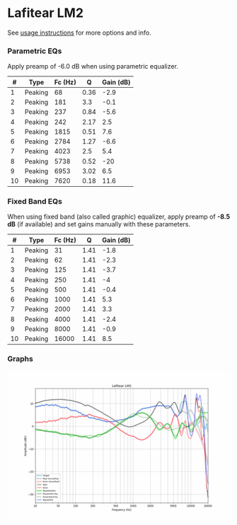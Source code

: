 # Lafitear LM2
See [usage instructions](https://github.com/jaakkopasanen/AutoEq#usage) for more options and info.

### Parametric EQs
Apply preamp of -6.0 dB when using parametric equalizer.

|   # | Type    |   Fc (Hz) |    Q |   Gain (dB) |
|-----|---------|-----------|------|-------------|
|   1 | Peaking |        68 | 0.36 |        -2.9 |
|   2 | Peaking |       181 | 3.3  |        -0.1 |
|   3 | Peaking |       237 | 0.84 |        -5.6 |
|   4 | Peaking |       242 | 2.17 |         2.5 |
|   5 | Peaking |      1815 | 0.51 |         7.6 |
|   6 | Peaking |      2784 | 1.27 |        -6.6 |
|   7 | Peaking |      4023 | 2.5  |         5.4 |
|   8 | Peaking |      5738 | 0.52 |       -20   |
|   9 | Peaking |      6953 | 3.02 |         6.5 |
|  10 | Peaking |      7620 | 0.18 |        11.6 |

### Fixed Band EQs
When using fixed band (also called graphic) equalizer, apply preamp of **-8.5 dB** (if available) and set gains manually with these parameters.

|   # | Type    |   Fc (Hz) |    Q |   Gain (dB) |
|-----|---------|-----------|------|-------------|
|   1 | Peaking |        31 | 1.41 |        -1.8 |
|   2 | Peaking |        62 | 1.41 |        -2.3 |
|   3 | Peaking |       125 | 1.41 |        -3.7 |
|   4 | Peaking |       250 | 1.41 |        -4   |
|   5 | Peaking |       500 | 1.41 |        -0.4 |
|   6 | Peaking |      1000 | 1.41 |         5.3 |
|   7 | Peaking |      2000 | 1.41 |         3.3 |
|   8 | Peaking |      4000 | 1.41 |        -2.4 |
|   9 | Peaking |      8000 | 1.41 |        -0.9 |
|  10 | Peaking |     16000 | 1.41 |         8.5 |

### Graphs
![](./Lafitear%20LM2.png)
